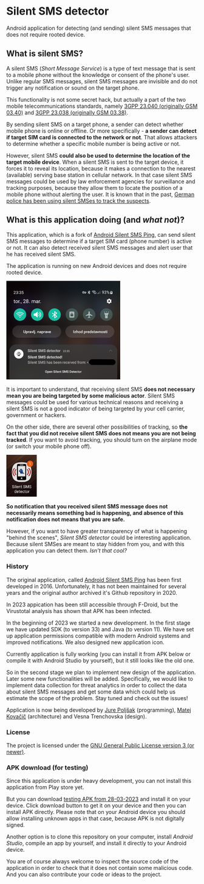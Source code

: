 # Silent SMS detector

Android application for detecting (and sending) silent SMS messages that does not require rooted device.

## What is silent SMS?

A silent SMS (*Short Message Service*) is a type of text message that is sent to a mobile phone without the knowledge or consent of the phone's user. Unlike regular SMS messages, silent SMS messages are invisible and do not trigger any notification or sound on the target phone.

This functionality is not some secret hack, but actually a part of the two mobile telecommunications standards, namely [3GPP 23.040 (originally GSM 03.40)](https://en.wikipedia.org/wiki/GSM_03.40) and [3GPP 23.038 (originally GSM 03.38)](https://en.wikipedia.org/wiki/GSM_03.38).

By sending silent SMS on a target phone, a sender can detect whether mobile phone is online or offline. Or more specifically - **a sender can detect if target SIM card is connected to the network or not**. That allows attackers to determine whether a specific mobile number is being active or not.

However, silent SMS **could also be used to determine the location of the target mobile device**. When a silent SMS is sent to the target device, it forces it to reveal its location, because it makes a connection to the nearest (available) serving base station in cellular network. In that case silent SMS messages could be used by law enforcement agencies for surveillance and tracking purposes, because they allow them to locate the position of a mobile phone without alerting the user. It is known that in the past, [German police has been using silent SMSes to track the suspects](https://edri.org/our-work/edrigramnumber10-2silent-sms-tracking-suspects/).

## What is this application doing (and *what not*)?

This application, which is a fork of [Android Silent SMS Ping](https://github.com/itds-consulting/android-silent-ping-sms), can send silent SMS messages to determine if a target SIM card (phone number) is active or not. It can also detect received silent SMS messages and alert user that he has received silent SMS.

The application is running on new Android devices and does not require rooted device.

<img src="notification1.jpg" alt="Silent SMS notification" width="300"/>

It is important to understand, that receiving silent SMS **does not necessary mean you are being targeted by some malicious actor**. Silent SMS messages could be used for various technical reasons and receiving a silent SMS is not a good indicator of being targeted by your cell carrier, government or hackers.

On the other side, there are several other possibilities of tracking, so **the fact that you did not receive silent SMS does not means you are not being tracked**. If you want to avoid tracking, you should turn on the airplane mode (or switch your mobile phone off).

<img src="notification2.jpg" alt="Silent SMS detector" width="80"/>

**So notification that you received silent SMS message does not necessarily means something bad is happening, and absence of this notification does not means that you are safe.**

However, if you want to have greater transparency of what is happening "behind the scenes", *Silent SMS detector* could be interesting application. Because silent SMSes are meant to stay hidden from you, and with this application you can detect them. *Isn't that cool?*

### History

The original application, called [Android Silent SMS Ping](https://github.com/itds-consulting/android-silent-ping-sms) has been first developed in 2016. Unfortunately, it has not been maintained for several years and the original author archived it's Github repository in 2020.

In 2023 appication has been still accessible through F-Droid, but the Virustotal analysis has shown that APK has been infected.

In the beginning of 2023 we started a new development. In the first stage we have updated SDK (to version 33) and Java (to version 11). We have set up application permissions compatible with modern Android systems and improved notifications. We also designed new application icon.

Currently application is fully working (you can install it from APK below or compile it with Android Studio by yourself), but it still looks like the old one.

So in the second stage we plan to implement new design of the application. Later some new functionalities will be added. Specifically, we would like to implement data collection for threat analytics in order to collect the data about silent SMS messages and get some data which could help us estimate the scope of the problem. Stay tuned and check out the issues!

Application is now being developed by [Jure Poljšak](https://github.com/barracuda-fsh) (programming), [Matej Kovačič](https://github.com/MatejKovacic) (architecture) and Vesna Trenchovska (design).

### License

The project is licensed under the [GNU General Public License version 3 (or newer)](https://github.com/MatejKovacic/silent-sms-ping/blob/master/LICENSE).

### APK download (for testing)

Since this application is under heavy development, you can not install this application from Play store yet.

But you can download [testing APK from 28-03-2023](https://github.com/MatejKovacic/silent-sms-ping/blob/master/silent-sms-app-debug_28-03-2023.apk) and install it on your device. Click download button to get it on your device and then you can install APK directly. Please note that on your Android device you should allow installing unknown apps in that case, because APK is not digitally signed.

Another option is to clone this repository on your computer, install *Android Studio*, compile an app by yourself, and install it directly to your Android device.

You are of course always welcome to inspect the source code of the application in order to check that it does not contain some malicious code. And you can also contribute your code or ideas to the project.